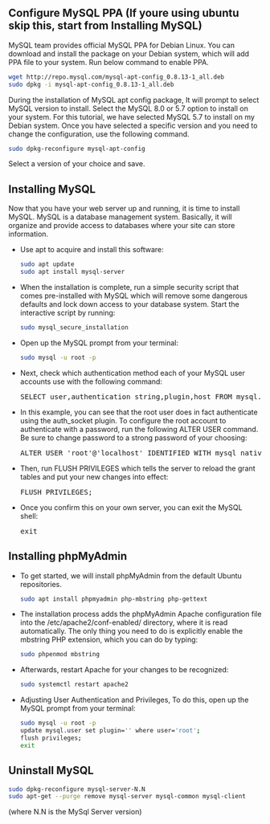 ## Configure MySQL PPA (If youre using ubuntu skip this, start from Installing MySQL)
MySQL team provides official MySQL PPA for Debian Linux. You can download and install the package on your Debian system, which will add PPA file to your system. Run below command to enable PPA.

```bash
wget http://repo.mysql.com/mysql-apt-config_0.8.13-1_all.deb
sudo dpkg -i mysql-apt-config_0.8.13-1_all.deb
```

During the installation of MySQL apt config package, It will prompt to select MySQL version to install. Select the MySQL 8.0 or 5.7 option to install on your system. For this tutorial, we have selected MySQL 5.7 to install on my Debian system. Once you have selected a specific version and you need to change the configuration, use the following command.


```bash
sudo dpkg-reconfigure mysql-apt-config
```
Select a version of your choice and save.


## Installing MySQL
Now that you have your web server up and running, it is time to install MySQL. MySQL is a database management system. Basically, it will organize and provide access to databases where your site can store information.

<ul>

<li>Use apt to acquire and install this software:

```bash
sudo apt update
sudo apt install mysql-server
```
</li>


<li>When the installation is complete, run a simple security script that comes pre-installed with MySQL which will remove some dangerous defaults and lock down access to your database system. Start the interactive script by running:

```bash
sudo mysql_secure_installation
```
</li>

<li>Open up the MySQL prompt from your terminal:

```bash
sudo mysql -u root -p
```
</li>

<li>Next, check which authentication method each of your MySQL user accounts use with the following command:

<pre>SELECT user,authentication_string,plugin,host FROM mysql.user;</pre>
</li>


<li>In this example, you can see that the root user does in fact authenticate using the auth_socket plugin. To configure the root account to authenticate with a password, run the following ALTER USER command. Be sure to change password to a strong password of your choosing:

<pre>ALTER USER 'root'@'localhost' IDENTIFIED WITH mysql_native_password BY '123123';</pre>
</li>


<li>Then, run FLUSH PRIVILEGES which tells the server to reload the grant tables and put your new changes into effect:
<pre>FLUSH PRIVILEGES;</pre>
</li>


<li>Once you confirm this on your own server, you can exit the MySQL shell:
  <pre>exit</pre>
</li>

</ul>


##  Installing phpMyAdmin
<ul>

<li>To get started, we will install phpMyAdmin from the default Ubuntu repositories.
  
  ```bash
sudo apt install phpmyadmin php-mbstring php-gettext
  ```
</li>


<li>The installation process adds the phpMyAdmin Apache configuration file into the /etc/apache2/conf-enabled/ directory, where it is read automatically. The only thing you need to do is explicitly enable the mbstring PHP extension, which you can do by typing:
  
  ```bash
  sudo phpenmod mbstring
  ```
  </li>
  
  <li>Afterwards, restart Apache for your changes to be recognized:
  
  ```bash
  sudo systemctl restart apache2
  ```
  </li>
  
<li>Adjusting User Authentication and Privileges, To do this, open up the MySQL prompt from your terminal:
  
  ```bash
  sudo mysql -u root -p
  update mysql.user set plugin='' where user='root';
  flush privileges;
  exit
  ```
</li>  

</ul>



## Uninstall MySQL

```bash
sudo dpkg-reconfigure mysql-server-N.N
sudo apt-get --purge remove mysql-server mysql-common mysql-client
```
(where N.N is the MySql Server version)
